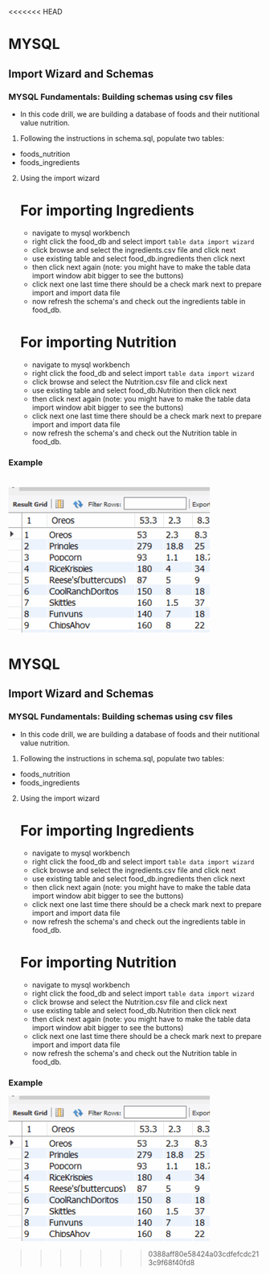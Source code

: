 <<<<<<< HEAD
# MYSQL 

## Import Wizard and Schemas 


### MYSQL Fundamentals: Building schemas using csv files ###

- In this code drill, we are building a database of foods and their nutitional value nutrition.

1. Following the instructions in schema.sql, populate two tables:
- foods_nutrition
- foods_ingredients

2. Using the import wizard
    # For importing Ingredients
    - navigate to mysql workbench
    - right click the food_db and select import `table data import wizard`
    - click browse and select the ingredients.csv file and click next
    - use existing table and select food_db.ingredients then click next
    - then click next again (note: you might have to make the table data import window abit bigger to see the buttons)
    - click next one last time there should be a check mark next to prepare import and import data file 
    - now refresh the schema's and check out the ingredients table in food_db.

    # For importing Nutrition
    - navigate to mysql workbench
    - right click the food_db and select import `table data import wizard`
    - click browse and select the Nutrition.csv file and click next
    - use existing table and select food_db.Nutrition then click next
    - then click next again (note: you might have to make the table data import window abit bigger to see the buttons)
    - click next one last time there should be a check mark next to prepare import and import data file 
    - now refresh the schema's and check out the Nutrition table in food_db.

### Example
![food](./images/foodNutrition.gif)
=======
# MYSQL 

## Import Wizard and Schemas 


### MYSQL Fundamentals: Building schemas using csv files ###

- In this code drill, we are building a database of foods and their nutitional value nutrition.

1. Following the instructions in schema.sql, populate two tables:
- foods_nutrition
- foods_ingredients

2. Using the import wizard
    # For importing Ingredients
    - navigate to mysql workbench
    - right click the food_db and select import `table data import wizard`
    - click browse and select the ingredients.csv file and click next
    - use existing table and select food_db.ingredients then click next
    - then click next again (note: you might have to make the table data import window abit bigger to see the buttons)
    - click next one last time there should be a check mark next to prepare import and import data file 
    - now refresh the schema's and check out the ingredients table in food_db.

    # For importing Nutrition
    - navigate to mysql workbench
    - right click the food_db and select import `table data import wizard`
    - click browse and select the Nutrition.csv file and click next
    - use existing table and select food_db.Nutrition then click next
    - then click next again (note: you might have to make the table data import window abit bigger to see the buttons)
    - click next one last time there should be a check mark next to prepare import and import data file 
    - now refresh the schema's and check out the Nutrition table in food_db.

### Example
![food](./images/foodNutrition.gif)
>>>>>>> 0388aff80e58424a03cdfefcdc213c9f68f40fd8
